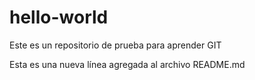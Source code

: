 # hello-world
Este es un repositorio de prueba para aprender GIT

Esta es una nueva línea agregada al archivo README.md
